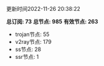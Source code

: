 更新时间2022-11-26 20:38:22

**总订阅: 73**
**总节点: 985**
**有效节点: 263**
- trojan节点: 55
- v2ray节点: 179
- ss节点: 28
- ssr节点: 1
